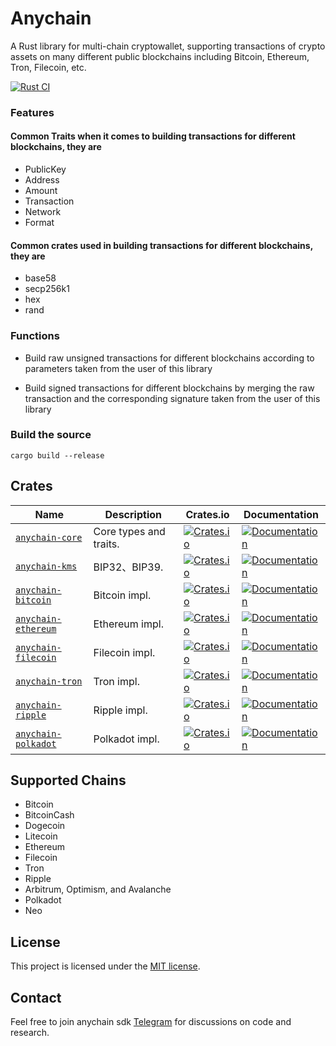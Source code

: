 # Anychain

A Rust library for multi-chain cryptowallet, supporting transactions of crypto assets on many different
public blockchains including Bitcoin, Ethereum, Tron, Filecoin, etc.

[![Rust CI](https://github.com/uduncloud/anychain/actions/workflows/rust.yml/badge.svg)](https://github.com/uduncloud/anychain/actions/workflows/rust.yml)

### Features

#### Common Traits when it comes to building transactions for different blockchains, they are
* PublicKey
* Address
* Amount
* Transaction
* Network
* Format

#### Common crates used in building transactions for different blockchains, they are
* base58
* secp256k1
* hex
* rand


### Functions

* Build raw unsigned transactions for different blockchains according to parameters taken from the user of this library

* Build signed transactions for different blockchains by merging the raw transaction and the corresponding signature 
  taken from the user of this library


### Build the source
	
    cargo build --release

## Crates

| Name                  | Description            | Crates.io                                                                             | Documentation                                                                           |
|-----------------------|------------------------|---------------------------------------------------------------------------------------|-----------------------------------------------------------------------------------------|
| [`anychain-core`]     | Core types and traits. | [![Crates.io](https://img.shields.io/crates/v/anychain-core)][anychain-core]          | [![Documentation](https://shields.io/docsrs/anychain-core)][anychain-core-docs]         |
| [`anychain-kms`]      | BIP32、BIP39.          | [![Crates.io](https://img.shields.io/crates/v/anychain-kms)][anychain-kms]           | [![Documentation](https://shields.io/docsrs/anychain-kms)][anychain-kms-docs]           |
| [`anychain-bitcoin`]  | Bitcoin impl.          | [![Crates.io](https://img.shields.io/crates/v/anychain-bitcoin)][anychain-bitcoin]    | [![Documentation](https://shields.io/docsrs/anychain-bitcoin)][anychain-bitcoin-docs]   |
| [`anychain-ethereum`] | Ethereum impl.         | [![Crates.io](https://img.shields.io/crates/v/anychain-ethereum)][anychain-ethereum]  | [![Documentation](https://shields.io/docsrs/anychain-ethereum)][anychain-ethereum-docs] |
| [`anychain-filecoin`] | Filecoin impl.         | [![Crates.io](https://img.shields.io/crates/v/anychain-filecoin)][anychain-filecoin]  | [![Documentation](https://shields.io/docsrs/anychain-filecoin)][anychain-filecoin-docs] |
| [`anychain-tron`]     | Tron impl.             | [![Crates.io](https://img.shields.io/crates/v/anychain-tron)][anychain-tron]          | [![Documentation](https://shields.io/docsrs/anychain-tron)][anychain-tron-docs]         |
| [`anychain-ripple`]   | Ripple impl.           | [![Crates.io](https://img.shields.io/crates/v/anychain-ripple)][anychain-ripple]      | [![Documentation](https://shields.io/docsrs/anychain-ripple)][anychain-ripple-docs]     |
| [`anychain-polkadot`] | Polkadot impl.           | [![Crates.io](https://img.shields.io/crates/v/anychain-polkadot)][anychain-polkadot]      | [![Documentation](https://shields.io/docsrs/anychain-polkadot)][anychain-polkadot-docs]     |

## Supported Chains
- Bitcoin
- BitcoinCash
- Dogecoin
- Litecoin
- Ethereum
- Filecoin
- Tron
- Ripple
- Arbitrum, Optimism, and Avalanche
- Polkadot
- Neo
 
## License

This project is licensed under the [MIT license][license].

## Contact

Feel free to join anychain sdk [Telegram](https://t.me/anychain_sdk) for discussions on code and research.

[`anychain-core`]: https://github.com/0xcregis/anychain/tree/main/anychain-core
[`anychain-kms`]: https://github.com/0xcregis/anychain/tree/main/anychain-kms
[`anychain-bitcoin`]: https://github.com/0xcregis/anychain/tree/main/anychain-bitcoin
[`anychain-ethereum`]: https://github.com/0xcregis/anychain/tree/main/anychain-ethereum
[`anychain-filecoin`]: https://github.com/0xcregis/anychain/tree/main/anychain-filecoin
[`anychain-tron`]: https://github.com/0xcregis/anychain/tree/main/anychain-tron
[`anychain-ripple`]: https://github.com/0xcregis/anychain/tree/main/anychain-ripple
[`anychain-polkadot`]: https://github.com/0xcregis/anychain/tree/main/anychain-polkadot
[anychain-core]: https://crates.io/crates/anychain-core
[anychain-kms]: https://crates.io/crates/anychain-kms
[anychain-bitcoin]: https://crates.io/crates/anychain-bitcoin
[anychain-ethereum]: https://crates.io/crates/anychain-ethereum
[anychain-filecoin]: https://crates.io/crates/anychain-filecoin
[anychain-tron]: https://crates.io/crates/anychain-tron
[anychain-ripple]: https://crates.io/crates/anychain-ripple
[anychain-polkadot]: https://crates.io/crates/anychain-polkadot
[anychain-core-docs]: https://docs.rs/anychain-core
[anychain-kms-docs]: https://docs.rs/anychain-kms
[anychain-bitcoin-docs]: https://docs.rs/anychain-bitcoin
[anychain-ethereum-docs]: https://docs.rs/anychain-ethereum
[anychain-filecoin-docs]: https://docs.rs/anychain-filecoin
[anychain-tron-docs]: https://docs.rs/anychain-tron
[anychain-ripple-docs]: https://docs.rs/anychain-ripple
[anychain-polkadot-docs]: https://docs.rs/anychain-polkadot
[license]: https://github.com/0xcregis/anychain/blob/main/LICENSE
